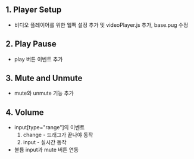 ## 1. Player Setup
* 비디오 플레이어를 위한 웹팩 설정 추가 및 videoPlayer.js 추가, base.pug 수정

## 2. Play Pause
* play 버튼 이벤트 추가

## 3. Mute and Unmute
* mute와 unmute 기능 추가

## 4. Volume
* input[type="range"]의 이벤트
  1. change - 드래그가 끝나야 동작
  2. input - 실시간 동작
* 볼륨 input과 mute 버튼 연동
